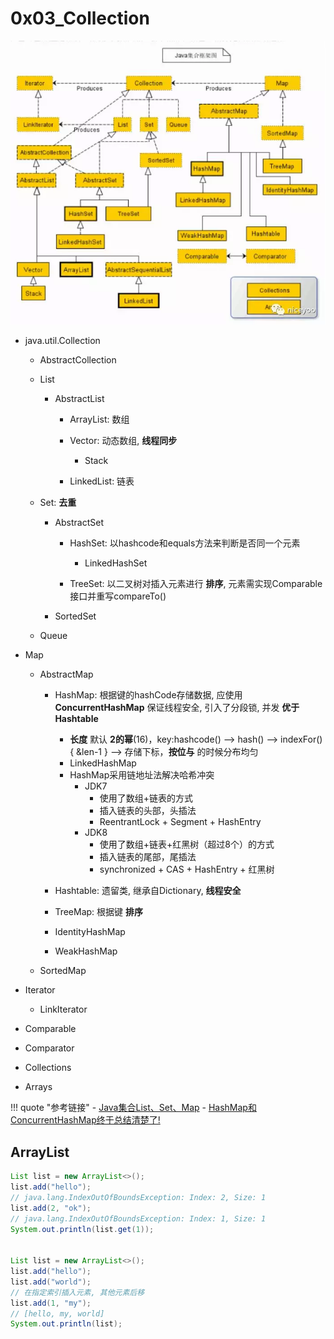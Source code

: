 # 0x03_Collection

![](assets/collection.jpg)

- java.util.Collection<E>
    - AbstractCollection
    - List
        - AbstractList
            - ArrayList: 数组
            - Vector: 动态数组, **线程同步**
                - Stack

            - LinkedList: 链表

    - Set: **去重**
        - AbstractSet
            - HashSet: 以hashcode和equals方法来判断是否同一个元素
                - LinkedHashSet

            - TreeSet: 以二叉树对插入元素进行 **排序**, 元素需实现Comparable接口并重写compareTo()

        - SortedSet

    - Queue

- Map
    - AbstractMap
        - HashMap: 根据键的hashCode存储数据, 应使用 **ConcurrentHashMap** 保证线程安全, 引入了分段锁, 并发 **优于Hashtable**
            - **长度** 默认 **2的幂**(16)，key:hashcode() --> hash() --> indexFor(){ &len-1 } --> 存储下标，**按位与** 的时候分布均匀
            - LinkedHashMap
            - HashMap采用链地址法解决哈希冲突
                - JDK7
                    - 使用了数组+链表的方式
                    - 插入链表的头部，头插法
                    - ReentrantLock + Segment + HashEntry
                - JDK8
                    - 使用了数组+链表+红黑树（超过8个）的方式
                    - 插入链表的尾部，尾插法
                    - synchronized + CAS + HashEntry + 红黑树

        - Hashtable: 遗留类, 继承自Dictionary, **线程安全**
        - TreeMap: 根据键 **排序**
        - IdentityHashMap
        - WeakHashMap

    - SortedMap

- Iterator
    - LinkIterator

- Comparable
- Comparator
- Collections
- Arrays


!!! quote "参考链接"
    - [Java集合List、Set、Map](https://mp.weixin.qq.com/s/he5d-RsifuqIN3dYc6yc9A)
    - [HashMap和ConcurrentHashMap终于总结清楚了!](https://mp.weixin.qq.com/s/AX9ZgiAtJ88rPmE3qzt1tA)


## ArrayList

```java
List list = new ArrayList<>();
list.add("hello");
// java.lang.IndexOutOfBoundsException: Index: 2, Size: 1
list.add(2, "ok");
// java.lang.IndexOutOfBoundsException: Index: 1, Size: 1
System.out.println(list.get(1));


List list = new ArrayList<>();
list.add("hello");
list.add("world");
// 在指定索引插入元素, 其他元素后移
list.add(1, "my");
// [hello, my, world]
System.out.println(list);
```
